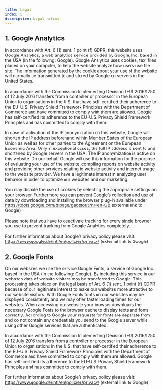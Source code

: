 ```yaml
---
title: Legal
index: 5
description: Legal notice
---
```


<section class="content-floating">

<h2>1. Google Analytics</h2>

In accordance with Art. 6 (1) sent. 1 point (f) GDPR, this website uses Google Analytics, a web analytics service provided by Google, Inc. based in the USA (in the following: Google). Google Analytics uses cookies, text files placed on your computer, to help the website analyze how users use the site. The information generated by the cookie about your use of the website will normally be transmitted to and stored by Google on servers in the United States.
<br/><br/>
In accordance with the Commission Implementing Decision (EU) 2016/1250 of 12 July 2016 transfers from a controller or processor in the European Union to organisations in the U.S. that have self-certified their adherence to the EU-U.S. Privacy Shield Framework Principles with the Department of Commerce and have committed to comply with them are allowed. Google has self-certified its adherence to the EU-U.S. Privacy Shield Framework Principles and has committed to comply with them.
<br/><br/>
In case of activation of the IP anonymization on this website, Google will shorten the IP address beforehand within Member States of the European Union as well as for other parties to the Agreement on the European Economic Area. Only in exceptional cases, the full IP address is sent to and shortened by Google servers in the USA. The IP anonymization is active on this website. On our behalf Google will use this information for the purpose of evaluating your use of the website, compiling reports on website activity and providing other services relating to website activity and internet usage to the website provider. We have a legitimate interest in analyzing user behavior in order to optimize our websites and our marketing.
<br/><br/>
You may disable the use of cookies by selecting the appropriate settings on your browser. Furthermore you can prevent Google’s collection and use of data by downloading and installing the browser plug-in available under <a href="https://tools.google.com/dlpage/gaoptout?hl=en-GB">https://tools.google.com/dlpage/gaoptout?hl=en-GB</a> (external link to Google)
<br/><br/>
Please note that you have to deactivate tracking for every single browser you use to prevent tracking from Google Analytics completely.
<br/><br/>
For further information about Google’s privacy policy please visit: <a href="https://www.google.de/intl/en/policies/privacy/">https://www.google.de/intl/en/policies/privacy/</a> (external link to Google)


<h2> 2. Google Fonts</h2>

On our websites we use the service Google Fonts, a service of Google Inc. based in the USA (in the following: Google). By including this service in our websites data of website visitors may be transferred to Google. This processing takes place on the legal basis of Art. 6 (1) sent. 1 point (f) GDPR because of our legitimate interest to make our websites more attractive to our website visitors. With Google Fonts fonts on our websites may be displayed consistently and we may offer faster loading times for our websites. When accessing our website your browser downloads the necessary Google Fonts to the browser cache to display texts and fonts correctly. According to Google your requests for fonts are separate from and do not contain any credentials you send to the Google server while using other Google services that are authenticated.
<br/><br/>
In accordance with the Commission Implementing Decision (EU) 2016/1250 of 12 July 2016 transfers from a controller or processor in the European Union to organisations in the U.S. that have self-certified their adherence to the EU-U.S. Privacy Shield Framework Principles with the Department of Commerce and have committed to comply with them are allowed. Google has self-certified its adherence to the EU-U.S. Privacy Shield Framework Principles and has committed to comply with them.
<br/><br/>
For further information about Google’s privacy policy please visit: <a href="https://www.google.de/intl/en/policies/privacy/">https://www.google.de/intl/en/policies/privacy/</a> (external link to Google)

</section>